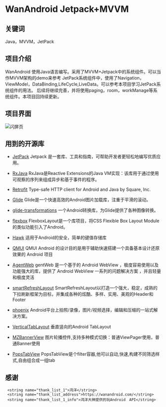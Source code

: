 # WanAndroid Jetpack+MVVM

## 关键词
Java，MVVM，JetPack

## 项目介绍
WanAndroid 使用Java语言编写。采用了MVVM+Jetpack中的系统组件。可以当作MVVM架构的demo来参考
JetPack系统组件中，使用了Navigation，ViewModel，DataBinding,LifeCycle,LiveData。可以参考本项目学习JetPack系统组件的用法。
后续将继续完善，并将使用paging，room，workManage等系统组件。本项目回持续更新。

## 项目界面

![闪屏页](https://github.com/ccaong/JetpackDemo/blob/master/image/wanandroid_splash.png)


## 用到的开源库

- [JetPack](https://developer.android.google.cn/jetpack)
Jetpack 是一套库、工具和指南，可帮助开发者更轻松地编写优质应用。

- [RxJava](https://github.com/ReactiveX/RxJava)
RxJava是Reactive Extensions的Java VM实现：该库用于通过使用可观察的序列来组成异步和基于事件的程序。

- [Retrofit](https://github.com/square/retrofit)
Type-safe HTTP client for Android and Java by Square, Inc.

- [Glide](https://github.com/bumptech/glide)
Glide是一个快速高效的Android图片加载库，注重于平滑的滚动。

- [glide-transformations](https://github.com/wasabeef/glide-transformations)
一个Android转换库，为Glide提供了各种图像转换。

- [flexbox](https://github.com/google/flexbox-layout)
FlexboxLayout是一个库项目，将CSS Flexible Box Layout Module的类似功能引入了Android。

- [Hawk](https://github.com/orhanobut/hawk)
适用于Android的安全，简单的键值存储库

- [QMUI](https://qmuiteam.com/android)
QMUI Android 的设计目的是用于辅助快速搭建一个具备基本设计还原效果的 Android 项目

- [AgentWeb](https://github.com/Justson/AgentWeb)
gentWeb 是一个基于的 Android WebView ，极度容易使用以及功能强大的库，提供了 Android WebView 一系列的问题解决方案 ，并且轻量和极度灵活

- [smartRefreshLayout](https://github.com/scwang90/SmartRefreshLayout)
SmartRefreshLayout以打造一个强大，稳定，成熟的下拉刷新框架为目标，并集成各种的炫酷、多样、实用、美观的Header和Footer

- [phoenix](https://github.com/scwang90/SmartRefreshLayout)
Android平台上拍照/录像，图片/视频选择，编辑和压缩的一站式解决方案。

- [VerticalTabLayout](https://github.com/qstumn/VerticalTabLayout)
垂直竖向的Android TabLayout

- [MZBannerView](https://github.com/pinguo-zhouwei/MZBannerView)
图片轮播控件,支持多种模式切换：普通ViewPager使用，普通Banner使用

- [PopsTabView](https://github.com/ccj659/PopsTabView)
PopsTabView是个filter容器,他可以自动,快速,构建不同筛选样式,自由组合成一组tab


## 感谢

     <string name="thank_list_1">鸿洋</string>
     <string name="thank_list_address">https://wanandroid.com/</string>
     <string name="thank_list_1_info">鸿洋大神提供的玩Android　API</string>
